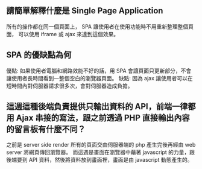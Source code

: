 ## 請簡單解釋什麼是 Single Page Application
所有的操作都在同一個頁面上，
SPA 讓使用者在使用功能時不用重新整理整個頁面，
可以使用 iframe 或 ajax 來達到這個效果。

## SPA 的優缺點為何
優點: 如果使用者電腦和網路效能不好的話，用 SPA 會讓頁面只更新部分，不會讓使用者長時間看到一整個空白的瀏覽器頁面。
缺點: 因為 ajax 讓使用者可以在短時間內對伺服器請求很多次，會對伺服器造成負擔。

## 這週這種後端負責提供只輸出資料的 API，前端一律都用 Ajax 串接的寫法，跟之前透過 PHP 直接輸出內容的留言板有什麼不同？
之前是 server side render 所有的頁面交由伺服器端的 php 產生完後再經由 web server 將網頁傳回瀏覽器。
而這週是畫面在瀏覽器中藉著 javascript 的力量，跟後端要到 API 資料，然後將資料放到畫面裡，畫面是由 javascript 動態產生的。